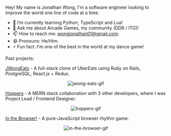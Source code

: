 Hey! My name is Jonathan Wong, I'm a software engineer looking to improve the world one line of code at a time.

- 🌱 I’m currently learning Python, TypeScript and Lua!
- 💬 Ask me about Arcade Games, my community (DDR / ITG)!
- 📫 How to reach me: wongjonathan01@gmail.com.
- 😄 Pronouns: He/Him.
- ⚡ Fun fact: I'm one of the best in the world at my dance game!

Past projects:

<a href="https://github.com/JonJWong/JWong-Eats" target="_blank" rel="noopener noreferrer" align="center">JWongEats</a> - A full-stack clone of UberEats using Ruby on Rails, PostgreSQL, React.js + Redux.
<p align="center">
  <img src="https://media.giphy.com/media/DmZpv2ljRn4ExgZeni/giphy.gif" alt="jwong-eats-gif"></img>
</p>

<a href="https://github.com/JonJWong/Hoppers" target="_blank" rel="noopener noreferrer" align="center">Hoppers</a> - A MERN stack collaboration with 3 other developers, where I was Project Lead / Frontend Designer.
<p align="center">
  <img src="https://media.giphy.com/media/rb46Dl0AReltUxR5ED/giphy.gif" alt="hoppers-gif"></img>
</p>


<a href="https://github.com/JonJWong/In-The-Browser" target="_blank" rel="noopener noreferrer" align="center">In the Browser!</a> - A pure-JavaScript browser rhythm game.
<p align="center">
  <img src="https://media.giphy.com/media/ICXY2WEioV8GAiMlHp/giphy.gif" alt="in-the-browser-gif">
</p>

<!--
**JonJWong/JonJWong** is a ✨ _special_ ✨ repository because its `README.md` (this file) appears on your GitHub profile.

Here are some ideas to get you started:

- 🔭 Recently graduated from AppAcademy, looking for work as a full-stack developer.
- 🔭 I’m currently working on ...
- 🌱 I’m currently learning ...
- 👯 I’m looking to collaborate on ...
- 🤔 I’m looking for help with ...
- 💬 Ask me about ...
- 📫 How to reach me: ...
- 😄 Pronouns: ...
- ⚡ Fun fact: ...

Technologies: 
Ruby on Rails | React / Redux | JavaScript / Node.js | PostgreSQL | MongoDB | Express | HTML | CSS
-->
